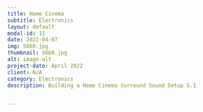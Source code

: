 ```yaml
---
title: Home Cinema
subtitle: Electronics
layout: default
modal-id: 11
date: 2022-04-07
img: S660.jpg
thumbnail: S660.jpg
alt: image-alt
project-date: April 2022
client: N/A
category: Electronics
description: Building a Home Cinema Surround Sound Setup 5.1


---
```

